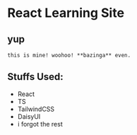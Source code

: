 # React Learning Site
## yup
    this is mine! woohoo! **bazinga** even.  
## Stuffs Used:
 - React
 - TS
 - TailwindCSS
 - DaisyUI
 - i forgot the rest
